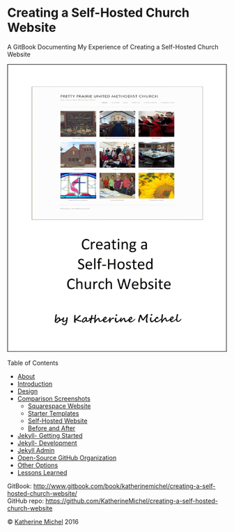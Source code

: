 # Creating a Self-Hosted Church Website

A GitBook Documenting My Experience of Creating a Self-Hosted Church Website

![](cover.jpg)

Table of Contents
* [About](README.md)
* [Introduction](introduction.md)
* [Design](design/design.md)
* [Comparison Screenshots](design/comparison-screenshots.md)
   * [Squarespace Website](design/squarespace-website.md)
   * [Starter Templates](design/starter-templates.md)
   * [Self-Hosted Website](design/self-hosted-website.md)
   * [Before and After](design/before-and-after.md)
* [Jekyll- Getting Started](jekyll-getting-started.md)
* [Jekyll- Development](jekyll-development.md)
* [Jekyll Admin](administration/jekyll-admin.md)
* [Open-Source GitHub Organization](administration/open-source-github-organization.md)
* [Other Options](other-options.md)
* [Lessons Learned](lessons-learned.md)

GitBook: http://www.gitbook.com/book/katherinemichel/creating-a-self-hosted-church-website/
<br> 
GitHub repo: https://github.com/KatherineMichel/creating-a-self-hosted-church-website

© [Katherine Michel](http://katherinemichel.github.io) 2016

